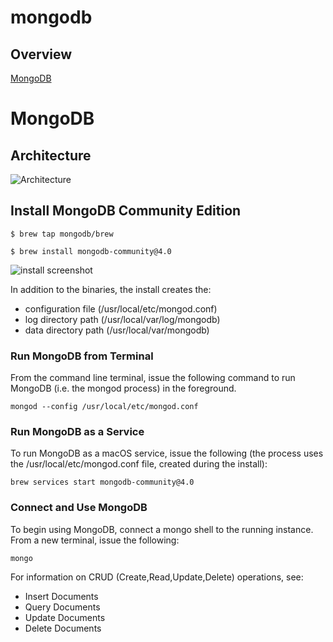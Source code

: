 # mongodb

## Overview

[MongoDB](https://docs.mongodb.com/manual/tutorial/install-mongodb-on-os-x/)


# MongoDB
## Architecture
![Architecture](../images/architecture.png)

## Install MongoDB Community Edition

```
$ brew tap mongodb/brew

$ brew install mongodb-community@4.0
```

![install screenshot](./images/install-mongo-sceenshot.png)

In addition to the binaries, the install creates the:
- configuration file (/usr/local/etc/mongod.conf)
- log directory path (/usr/local/var/log/mongodb)
- data directory path (/usr/local/var/mongodb)

### Run MongoDB from Terminal
From the command line terminal, issue the following command
to run MongoDB (i.e. the mongod process) in the foreground.

```
mongod --config /usr/local/etc/mongod.conf

```

### Run MongoDB as a Service
To run MongoDB as a macOS service, issue the following (the process uses the /usr/local/etc/mongod.conf file, created during the install):

```
brew services start mongodb-community@4.0

```

### Connect and Use MongoDB
To begin using MongoDB, connect a mongo shell to the running instance. From a new terminal, issue the following:

```
mongo

```

For information on CRUD (Create,Read,Update,Delete) operations, see:
- Insert Documents
- Query Documents
- Update Documents
- Delete Documents
